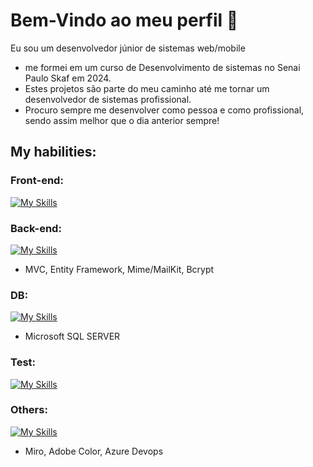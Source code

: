 # Bem-Vindo ao meu perfil 👋
Eu sou um desenvolvedor júnior de sistemas web/mobile
- me formei em um curso de Desenvolvimento de sistemas no Senai Paulo Skaf em 2024.
- Estes projetos são parte do meu caminho até me tornar um desenvolvedor de sistemas profissional.
- Procuro sempre me desenvolver como pessoa e como profissional, sendo assim melhor que o dia anterior sempre! 

## My habilities: 
### Front-end:
[![My Skills](https://skillicons.dev/icons?i=js,html,css,bootstrap,nextjs,nodejs,react,styledcomponents,tailwind,ts)](https://skillicons.dev)
### Back-end:
[![My Skills](https://skillicons.dev/icons?i=cs,dotnet)](https://skillicons.dev)
<br/>
- MVC, Entity Framework, Mime/MailKit, Bcrypt
### DB:
[![My Skills](https://skillicons.dev/icons?i=mongodb)](https://skillicons.dev) 
<br/>
- Microsoft SQL SERVER
### Test:
[![My Skills](https://skillicons.dev/icons?i=cypress)](https://skillicons.dev)
### Others:
[![My Skills](https://skillicons.dev/icons?i=figma,git,github,npm,vercel,visualstudio,vscode,powershell,notion,bash,azure)](https://skillicons.dev)
<br/>
- Miro, Adobe Color, Azure Devops
